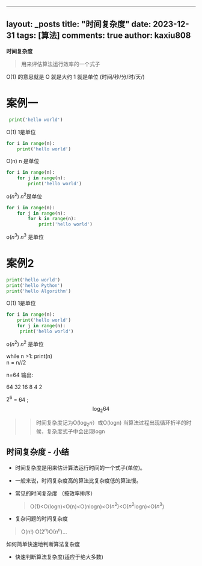 
---
layout: _posts
title: "时间复杂度"
date:   2023-12-31
tags: [算法]
comments: true
author: kaxiu808  
--- 
**时间复杂度**
> 用来评估算法运行效率的一个式子

O(1)  的意思就是   O 就是大约    1 就是单位  (时间/秒/分/时/天/)
# 案例一
```python
 print('hello world')         
```                  
O(1)             		  1是单位
```python
for i in range(n):
	print('hello world')      
```
O(n)						 n 是单位
```python
for i in range(n):
	for j in range(n):		 
		print('hello world')
```
o($n^2$)                 $n^2$是单位
```python
for i in range(n):
	for j in range(n):
		for k in range(n):     
			print('hello world')
```
o($n^3$)		 			 $n^3$ 是单位

# 案例2

```python
print('hello world')
print('hello Python')                  
print('hello Algorithm')
```
O(1)             				1是单位
```python
for i in range(n):
	print('hello world')         
	for j in range(n):
	 print('hello world')
```
o($n^2$)    						 $n^2$ 是单位


while n >1:
	print(n)							
	n = n//2 

n=64 输出:

64		32  16 	8	4	2


$2^6$ = 64 ;
$$\log_{2}{64}$$		

>>时间复杂度记为O($\log_{2}n$）或O(logn)
>> 当算法过程出现循环折半的时候，复杂度式子中会出现logn


时间复杂度 - 小结
-- 

- 时间复杂度是用来估计算法运行时间的一个式子(单位)。
- 一般来说，时间复杂度高的算法比复杂度低的算法慢。
- 常见的时间复杂度 （按效率排序）
	> O(1)<O(logn)<O(n)<O(nlogn)<O($n^2$)<O($n^2$logn)<O($n^3$)

- 复杂问题的时间复杂度
> O(n!) O($2^n$)O($n^n$)...


如何简单快速地判断算法复杂度

- 快速判断算法复杂度(适应于绝大多数)
<!--stackedit_data:
eyJoaXN0b3J5IjpbNjkyMDA5NTgsLTM0ODkxMzI2Nl19
-->